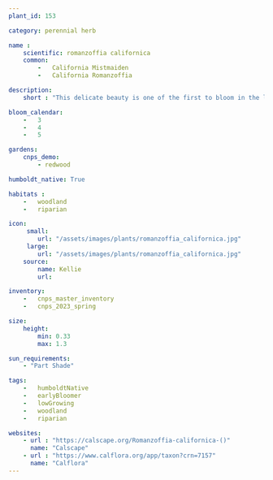 ```yaml
---
plant_id: 153 

category: perennial herb

name :
    scientific: romanzoffia californica
    common: 
        -   California Mistmaiden
        -   California Romanzoffia

description: 
    short : "This delicate beauty is one of the first to bloom in the late winter. Dries out in the summer but returns with the rains - often with baby plants close by! Great for a woodland garden."

bloom_calendar: 
    -   3
    -   4
    -   5

gardens:
    cnps_demo:
        - redwood

humboldt_native: True

habitats : 
    -   woodland
    -   riparian 

icon: 
     small: 
        url: "/assets/images/plants/romanzoffia_californica.jpg"
     large: 
        url: "/assets/images/plants/romanzoffia_californica.jpg"
    source: 
        name: Kellie 
        url: 

inventory: 
    -   cnps_master_inventory
    -   cnps_2023_spring

size:
    height: 
        min: 0.33
        max: 1.3

sun_requirements: 
    - "Part Shade"

tags:  
    -   humboldtNative
    -   earlyBloomer
    -   lowGrowing
    -   woodland
    -   riparian

websites:
    - url : "https://calscape.org/Romanzoffia-californica-()"
      name: "Calscape"
    - url : "https://www.calflora.org/app/taxon?crn=7157"
      name: "Calflora"
---
```

